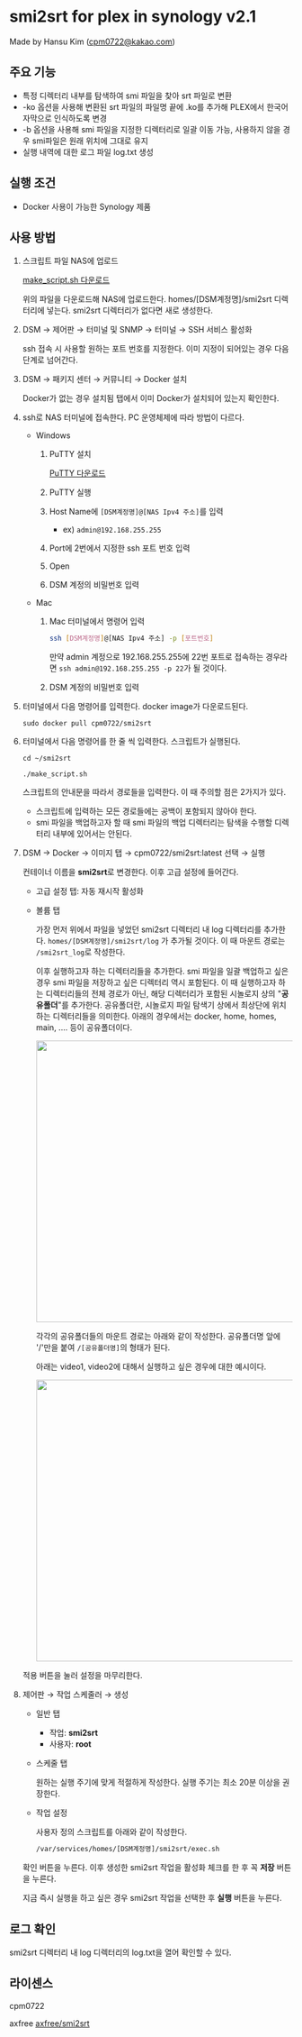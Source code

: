 # smi2srt for plex in synology v2.1

Made by Hansu Kim (cpm0722@kakao.com)

## 주요 기능
- 특정 디렉터리 내부를 탐색하여 smi 파일을 찾아 srt 파일로 변환
- -ko 옵션을 사용해 변환된 srt 파일의 파일명 끝에 .ko를 추가해 PLEX에서 한국어 자막으로 인식하도록 변경
- -b 옵션을 사용해 smi 파일을 지정한 디렉터리로 일괄 이동 가능, 사용하지 않을 경우 smi파일은 원래 위치에 그대로 유지
- 실행 내역에 대한 로그 파일 log.txt 생성

## 실행 조건
- Docker 사용이 가능한 Synology 제품

## 사용 방법
1. 스크립트 파일 NAS에 업로드

    [make_script.sh 다운로드](https://github.com/cpm0722/smi2srt/raw/main/make_script.sh)

    위의 파일을 다운로드해 NAS에 업로드한다. homes/[DSM계정명]/smi2srt 디렉터리에 넣는다. smi2srt 디렉터리가 없다면 새로 생성한다.

2. DSM → 제어판 → 터미널 및 SNMP → 터미널 → SSH 서비스 활성화

    ssh 접속 시 사용할 원하는 포트 번호를 지정한다. 이미 지정이 되어있는 경우 다음 단계로 넘어간다.
3. DSM → 패키지 센터 → 커뮤니티 → Docker 설치

    Docker가 없는 경우 설치됨 탭에서 이미 Docker가 설치되어 있는지 확인한다.
4. ssh로 NAS 터미널에 접속한다. PC 운영체제에 따라 방법이 다르다.
    - Windows
        1. PuTTY 설치

            [PuTTY 다운로드](https://www.chiark.greenend.org.uk/~sgtatham/putty/latest.html)

        2. PuTTY 실행
        3. Host Name에 `[DSM계정명]@[NAS Ipv4 주소]`를 입력
            - ex) `admin@192.168.255.255`
        4. Port에 2번에서 지정한 ssh 포트 번호 입력
        5. Open
        6. DSM 계정의 비밀번호 입력

    - Mac
        1. Mac 터미널에서 명령어 입력

            ```bash
            ssh [DSM계정명]@[NAS Ipv4 주소] -p [포트번호]
            ```

            만약 admin 계정으로 192.168.255.255에 22번 포트로 접속하는 경우라면 `ssh admin@192.168.255.255 -p 22`가 될 것이다.

        2. DSM 계정의 비밀번호 입력
5. 터미널에서 다음 명령어를 입력한다. docker image가 다운로드된다.
   
    ```
    sudo docker pull cpm0722/smi2srt
    ```
    
5. 터미널에서 다음 명령어를 한 줄 씩 입력한다. 스크립트가 실행된다.

    ```
    cd ~/smi2srt

    ./make_script.sh
    ```

    스크립트의 안내문을 따라서 경로들을 입력한다. 이 때 주의할 점은 2가지가 있다.

    - 스크립트에 입력하는 모든 경로들에는 공백이 포함되지 않아야 한다.
    - smi 파일을 백업하고자 할 때 smi 파일의 백업 디렉터리는 탐색을 수행할 디렉터리 내부에 있어서는 안된다.
6. DSM → Docker → 이미지 탭 → cpm0722/smi2srt:latest 선택 → 실행

    컨테이너 이름을 **smi2srt**로 변경한다. 이후 고급 설정에 들어간다.

    - 고급 설정 탭: 자동 재시작 활성화
    - 볼륨 탭

        가장 먼저 위에서 파일을 넣었던 smi2srt 디렉터리 내 log 디렉터리를 추가한다. `homes/[DSM계정명]/smi2srt/log` 가 추가될 것이다. 이 때 마운트 경로는 `/smi2srt_log`로 작성한다.

        이후 실행하고자 하는 디렉터리들을 추가한다. smi 파일을 일괄 백업하고 싶은 경우 smi 파일을 저장하고 싶은 디렉터리 역시 포함된다. 이 때 실행하고자 하는 디렉터리들의 전체 경로가 아닌, 해당 디렉터리가 포함된 시놀로지 상의 "**공유폴더**"를 추가한다. 공유폴더란, 시놀로지 파일 탐색기 상에서 최상단에 위치하는 디렉터리들을 의미한다. 아래의 경우에서는 docker, home, homes, main, .... 등이 공유폴더이다.

        <img src="https://user-images.githubusercontent.com/18459502/104104561-3df29680-52ec-11eb-91a5-014724c26dca.jpg" height="500">

        각각의 공유폴더들의 마운트 경로는 아래와 같이 작성한다. 공유폴더명 앞에 '/'만을 붙여 `/[공유폴더명]`의 형태가 된다.

        아래는 video1, video2에 대해서 실행하고 싶은 경우에 대한 예시이다.

        <img src="https://user-images.githubusercontent.com/18459502/104104565-434fe100-52ec-11eb-9b7b-de0ff7ca6d4f.jpg" height="500">

    적용 버튼을 눌러 설정을 마무리한다.

9. 제어판 → 작업 스케줄러 → 생성
    - 일반 탭
        - 작업: **smi2srt**
        - 사용자: **root**
    - 스케줄 탭

        원하는 실행 주기에 맞게 적절하게 작성한다. 실행 주기는 최소 20분 이상을 권장한다.

    - 작업 설정

        사용자 정의 스크립트를 아래와 같이 작성한다.

        ```bash
        /var/services/homes/[DSM계정명]/smi2srt/exec.sh
        ```

    확인 버튼을 누른다. 이후 생성한 smi2srt 작업을 활성화 체크를 한 후 꼭 **저장** 버튼을 누른다.
    
    지금 즉시 실행을 하고 싶은 경우 smi2srt 작업을 선택한 후 **실행** 버튼을 누른다.

## 로그 확인

smi2srt 디렉터리 내 log 디렉터리의 log.txt을 열어 확인할 수 있다.

## 라이센스
    
cpm0722

axfree [axfree/smi2srt](https://github.com/axfree/smi2srt)
